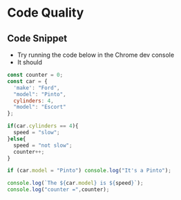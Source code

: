 # Code Quality


## Code Snippet

- Try running the code below in the Chrome dev console
- It should 

```js
const counter = 0;
const car = {
  'make': "Ford",
  "model": "Pinto",
  cylinders: 4,
  "model": "Escort"
};

if(car.cylinders == 4){
  speed = "slow";
}else{
  speed = "not slow";
  counter++;
}

if (car.model = "Pinto") console.log("It's a Pinto");

console.log(`The ${car.model} is ${speed}`);
console.log("counter =",counter);
```

